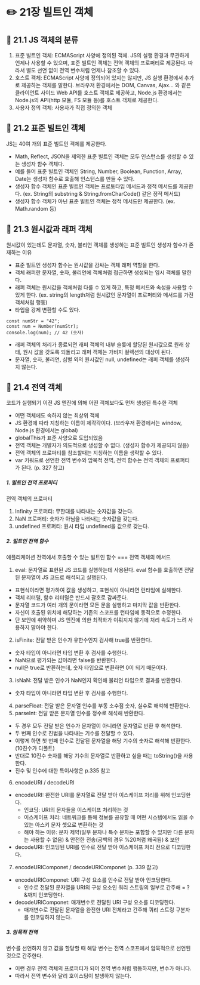 # ✏️ 21장 빌트인 객체

## 📌 21.1 JS 객체의 분류

1. 표준 빌트인 객체: ECMAScript 사양에 정의된 객체. JS의 실행 환경과 무관하게 언제나 사용할 수 있으며, 표준 빌트인 객체는 전역 객체의 프로퍼티로 제공된다. 따라서 별도 선언 없이 전역 변수처럼 언제나 참조할 수 있다.
2. 호스트 객체: ECMAScript 사양에 정의되어 있지는 않지만, JS 실행 환경에서 추가로 제공하는 객체를 말한다. 브라우저 환경에서는 DOM, Canvas, Ajax... 와 같은 클라이언트 사이드 Web API를 호스트 객체로 제공하고, Node.js 환경에서는 Node.js의 API(http 모듈, FS 모듈 등)를 호스트 객체로 제공한다.
3. 사용자 정의 객체: 사용자가 직접 정의한 객체

## 📌 21.2 표준 빌트인 객체

JS는 40여 개의 표준 빌트인 객체를 제공한다.

- Math, Reflect, JSON을 제외한 표준 빌트인 객체는 모두 인스턴스를 생성할 수 있는 생성자 함수 객체다.
- 예를 들어 표준 빌트인 객체인 String, Number, Boolean, Function, Array, Date는 생성자 함수로 호출해 인스턴스를 만들 수 있다.
- 생성자 함수 객체인 표준 빌트인 객체는 프로토타입 메서드과 정적 메서드를 제공한다. (ex. String의 substring & String.fromCharCode() 같은 정적 메서드)
- 생성자 함수 객체가 아닌 표준 빌트인 객체는 정적 메서드만 제공한다. (ex. Math.random 등)

## 📌 21.3 원시값과 래퍼 객체

원시값이 있는데도 문자열, 숫자, 불리언 객체를 생성하는 표준 빌트인 생성자 함수가 존재하는 이유

- 표준 빌트인 생성자 함수는 원시값을 감싸는 객체 래퍼 역할을 한다.
- 객체 래퍼란 문자열, 숫자, 불리언에 객체처럼 접근하면 생성되는 임시 객체를 말한다.
- 래퍼 객체는 원시값을 객체처럼 다룰 수 있게 하고, 특정 메서드와 속성을 사용할 수 있게 한다. (ex. string의 length처럼 원시값인 문자열이 프로퍼티와 메서드를 가진 객체처럼 행동)
- 타입을 강제 변환할 수도 있다.

```
const numStr = "42";
const num = Number(numStr);
console.log(num); // 42 (숫자)
```

- 래퍼 객체의 처리가 종료되면 래퍼 객체의 내부 슬롯에 할당된 원시값으로 원래 상태, 원시 값을 갖도록 되돌리고 래퍼 객체는 가비지 컬렉션의 대상이 된다.
- 문자열, 숫자, 불리언, 심벌 외의 원시값인 null, undefined는 래퍼 객체를 생성하지 않는다.

## 📌 21.4 전역 객체

코드가 실행되기 이전 JS 엔진에 의해 어떤 객체보다도 먼저 생성된 특수한 객체

- 어떤 객체에도 속하지 않는 최상위 객체
- JS 환경에 따라 지칭하는 이름이 제각각이다. (브라우저 환경에서는 window, Node.js 환경에서는 global)
- globalThis가 표준 사양으로 도입되었음
- 전역 객체는 개발자가 의도적으로 생성할 수 없다. (생성자 함수가 제공되지 않음)
- 전역 객체의 프로퍼티를 참조할때는 지칭하는 이름을 생략할 수 있다.
- var 키워드로 선언한 전역 변수와 암묵적 전역, 전역 함수는 전역 객체의 프로퍼티가 된다. (p. 327 참고)

##### 1. 빌트인 전역 프로퍼티

전역 객체의 프로퍼티

1. Infinity 프로퍼티: 무한대를 나타내는 숫자값을 갖는다.
2. NaN 프로퍼티: 숫자가 아님을 나타내는 숫자값을 갖는다.
3. undefined 프로퍼티: 원시 타입 undefined을 값으로 갖는다.

##### 2. 빌트인 전역 함수

애플리케이션 전역에서 호출할 수 있는 빌트인 함수 === 전역 객체의 메서드

1. eval: 문자열로 표현된 JS 코드를 실행하는데 사용된다. eval 함수를 호출하면 전달된 문자열이 JS 코드로 해석되고 실행된다.

- 표현식이라면 평가하여 값을 생성하고, 표현식이 아니라면 런타임에 실해한다.
- 객체 리터럴, 함수 리터럴은 반드시 괄호로 감싸준다.
- 문자열 코드가 여러 개의 문이라면 모든 문을 실행하고 마지막 값을 반환한다.
- 자신이 호출된 위치에 해당하는 기존의 스코프를 런타임에 동적으로 수정한다.
- 단 보안에 취약하며 JS 엔진에 의한 최적화가 이뤄지지 않기에 처리 속도가 느려 사용하지 말아야 한다.

2. isFinite: 전달 받은 인수가 유한수인지 검사해 true를 반환한다.

- 숫자 타입이 아니라면 타입 변환 후 검사를 수행한다.
- NaN으로 평가되는 값이라면 false를 반환한다.
- null은 true로 반환하는데, 숫자 타입으로 변환하면 0이 되기 때문이다.

3. isNaN: 전달 받은 인수가 NaN인지 확인해 불리언 타입으로 결과를 반환한다.

- 숫자 타입이 아니라면 타입 변환 후 검사를 수행한다.

4. parseFloat: 전달 받은 문자열 인수를 부동 소수점 숫자, 실수로 해석해 반환한다.
5. parseInt: 전달 받은 문자열 인수를 정수로 해석해 반환한다.

- 두 경우 모두 전달 받은 인수가 문자열이 아니라면 문자열로 반환 후 해석한다.
- 두 번째 인수로 진법을 나타내는 기수를 전달할 수 있다.
- 이렇게 하면 첫 번째 인수로 전달된 문자열을 해당 기수의 숫자로 해석해 반환한다. (10진수가 디폴트)
- 반대로 10진수 숫자를 해당 기수의 문자열로 반환하고 싶을 때는 toString()을 사용한다.
- 진수 및 인수에 대한 특이사항은 p.335 참고

6. encodeURI / decodeURI

- encodeURI: 완전한 URI를 문자열로 전달 받아 이스케이프 처리를 위해 인코딩한다.
  - 인코딩: URI의 문자들을 이스케이프 처리하는 것
  - 이스케이프 처리: 네트워크를 통해 정보를 공유할 때 어떤 시스템에서도 읽을 수 있는 아스키 문자 셋으로 변환하는 것
  - 해야 하는 이유: 문자 제약(일부 문자나 특수 문자는 포함할 수 있지만 다른 문자는 사용할 수 없음) & 안전한 전송(공백의 경우 %20처럼 왜곡됨) & 보안
- decodeURI: 인코딩된 URI를 인수로 전달 받아 이스케이프 처리 전으로 디코딩한다.

7. encodeURIComponet / decodeURIComponet (p. 339 참고)

- encodeURIComponet: URI 구성 요소를 인수로 전달 받아 인코딩한다.
  - 인수로 전달된 문자열을 URI의 구성 요소인 쿼리 스트링의 일부로 간주해 = ? &까지 인코딩한다.
- decodeURIComponet: 매개변수로 전달된 URI 구성 요소를 디코딩한다.
  - 매개변수로 전달된 문자열을 완전한 URI 전체라고 간주해 쿼리 스트링 구분자를 인코딩하지 않는다.

##### 3. 암묵적 전역

변수를 선언하지 않고 값을 할당할 때 해당 변수는 전역 스코프에서 암묵적으로 선언된 것으로 간주한다.

- 이런 경우 전역 객체의 프로퍼티가 되어 전역 변수처럼 행동하지만, 변수가 아니다.
- 따라서 전역 변수와 달리 호이스팅이 발생하지 않는다.
